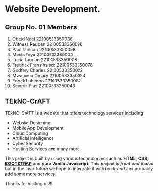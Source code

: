 # Website Development.

## Group No. 01 Members

1. Obeid Noel                           22100533350036
2. Witness Reuben                       22100533350096
3. Paul Duncan                          22100533350058
4. Mesia Foya                           22100533350002
5. Lucia Laurian                        22100533350008
6. Fredrick Fransinsisco                22100533350078
7. Godfrey Charles                      22100533350022
8. Mwamvua Omary                        22100533350054
9. Enock Luhimbo                        22100533350082
10. Severin Pius                        22100533350043

## TEkNO-CrAFT 
TEkNO-CrAFT is a website that offers technology services including
* Website Designing.
* Mobile App Development
* Cloud Computing
* Artificial Intelligence
* Cyber Security
* Hosting Services
and many more. 

This project is built by using various technologies such as **HTML**, **CSS**, [**BOOTSTRAP**](https://getbootstrap.com/) and pure **Vanila Javascript**. This project is *front-end* based but in the near future we hope to integrate it with *back-end* and probably add some more services.

Thanks for visiting us!!!


